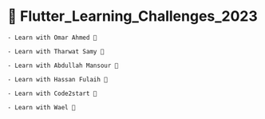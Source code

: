 # 🍍 Flutter_Learning_Challenges_2023

    - Learn with Omar Ahmed 🍭

    - Learn with Tharwat Samy 🍩

    - Learn with Abdullah Mansour 🍬

    - Learn with Hassan Fulaih 🍯

    - Learn with Code2start 🍪

    - Learn with Wael 🍥